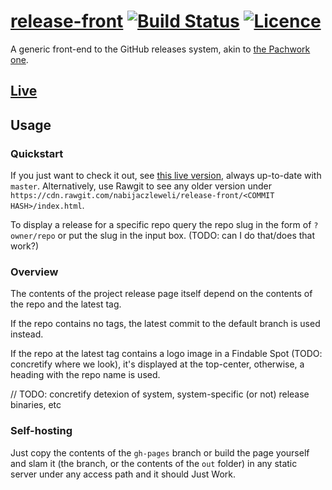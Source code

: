 # [release-front](https://releases.nabijaczleweli.xyz) [![Build Status](https://travis-ci.org/nabijaczleweli/release-front.svg?branch=master)](https://travis-ci.org/nabijaczleweli/release-front) [![Licence](https://img.shields.io/badge/license-MIT-blue.svg?style=flat)](LICENSE)
A generic front-end to the GitHub releases system, akin to [the Pachwork one](http://dinosaur.is/patchwork-downloader).

## [Live](https://releases.nabijaczleweli.xyz)

## Usage

### Quickstart

If you just want to check it out, see [this live version](https://releases.nabijaczleweli.xyz), always up-to-date with `master`.
Alternatively, use Rawgit to see any older version under `https://cdn.rawgit.com/nabijaczleweli/release-front/<COMMIT HASH>/index.html`.

To display a release for a specific repo query the repo slug in the form of `?owner/repo` or put the slug in the input box.
(TODO: can I do that/does that work?)

### Overview

The contents of the project release page itself depend on the contents of the repo and the latest tag.

If the repo contains no tags, the latest commit to the default branch is used instead.

If the repo at the latest tag contains a logo image in a Findable Spot (TODO: concretify where we look), it's displayed at the top-center,
	otherwise, a heading with the repo name is used.

// TODO: concretify detexion of system, system-specific (or not) release binaries, etc

### Self-hosting

Just copy the contents of the `gh-pages` branch or build the page yourself and slam it (the branch, or the contents of the `out` folder)
	in any static server under any access path and it should Just Work.
